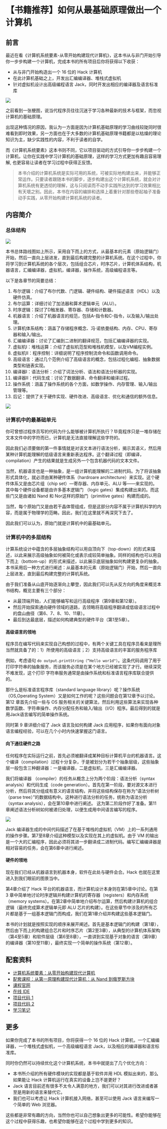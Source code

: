 # 【书籍推荐】如何从最基础原理做出一个计算机
## 前言
最近在看《计算机系统要素-从零开始构建现代计算机》，这本书从与非门开始引导你一步步构建一个计算机，完成本书的所有项目后你将获得以下收获：

- 从与非门开始构造出一个 16 位的 Hack 计算机
- 在此计算机基础之上，开发出汇编编译器、堆栈式虚拟机
- 针对虚拟机设计出高级编程语言 Jack，同时开发出相应的编译器及语言标准库

![](https://raw.gitmirror.com/RicardoJiang/resource/refs/heads/main/2024/september/p6.jpg)

之前看到一张梗图，说当代程序员往往沉迷于学习各种最新的技术与框架，而忽视计算机的基础原理。

出现这种情况的原因，我认为一方面是因为计算机基础原理的学习曲线较陡同时很难看到即时效果，另一方面也在于大多数的计算机基础原理书籍都是以枯燥的理论知识为主，缺少实践性的内容，不利于读者的自学。

而《计算机系统要素》这本书则不同，它以项目驱动的方式引导你一步步构建一个计算机，让你在实践中学习计算机的基础原理，这样的学习方式更加有趣且容易理解, 也更容易让读者在学习过程中获得正反馈。

> 本书介绍的计算机系统是实际可用的系统，可被实际地构建出来，并能够正常运作。只要读者跟随本书的脚步，逐步构建出这个计算机系统，就会对计算机系统有更透彻的理解，这与只阅读而不动手实践所达到的学习效果相比有天壞之别。因此，本书在内容的编排和选择上着重针对那些卷起袖子准备动手实践，从零开始构建计算机系统的读者。

## 内容简介
### 总体结构
![](https://raw.gitmirror.com/RicardoJiang/resource/main/2024/july/p12.png)

本书总体路线图如上所示，采用自下而上的方式，从最基本的元素（原始逻辑门）开始，然后一直向上层进发，直到最后构建完整的计算机系统。在这个过程中，你将学习到计算机系统的各个层次，包括组合芯片，时序芯片，计算机体系结构，机器语言，汇编编译器，虚拟机，编译器，操作系统，高级编程语言等。

以下是各章节的简要总结：

1. 布尔逻辑：介绍了布尔代数、门逻辑、硬件结构、硬件描述语言（HDL）以及硬件仿真。
2. 布尔运算：详细讨论了加法器和算术逻辑单元（ALU）。
3. 时序逻辑：探讨了D触发器、寄存器、存储和计数器。
4. 机器语言：介绍了机器语言的规范，包括A-指令和C-指令，以及输入/输出处理。
5. 计算机体系结构：涵盖了存储程序概念、冯·诺依曼结构、内存、CPU、寄存器和输入/输出。
6. 汇编编译器：讨论了汇编到二进制的翻译规范，包括汇编编译器的实现。
7. 虚拟机Ⅰ：堆栈运算：介绍了虚拟机范型和堆栈机模型，以及VM编程实例。
8. 虚拟机Ⅱ：程序控制：详细说明了程序控制流命令和函数调用命令。
9. 高级语言：通过几个范例介绍了高级语言的概念，包括过程化编程、抽象数据类型和链表实现。
10. 编译器Ⅰ：语法分析：介绍了词法分析、语法和语法分析器的实现。
11. 编译器Ⅱ：代码生成：讨论了数据翻译、命令翻译和编译过程。
12. 操作系统：涵盖了操作系统的各个方面，如数学操作、内存管理、输入/输出管理等。
13. 后记：提供了关于硬件实现、硬件改进、高级语言、优化和通信的额外信息。

![](https://raw.gitmirror.com/RicardoJiang/resource/refs/heads/main/2024/september/p7.png)

### 计算机中的最基础单元
你可曾想过程序员写的代码为什么能够被计算机所执行？毕竟程序只是一堆存储在文本文件中的字符而已，计算机是无法直接理解这些字符的。

因此我们必须要做的第一件事情就是对该文本进行语法分析，揭示其语义，然后用某种计算机能理解的低级语言来重新表达程序。这个翻译过程（即编译，compilation）产生的结果就是生成另外一个包含机器代码的文本文件。

当然，机器语言也是一种抽象，是一组计算机能理解的二进制代码。为了将该抽象形式具体化，就必须由某种硬件体系（hardroare architecture）来实现。这个硬件体系又是由芯片组（chip set）—寄存器、内存单元、ALU 等——来实现的。其中每个硬件设备都是由许多基本逻辑门 （logic gates）集成构建出来的。而这些门又是由诸如 Nand 和 Nor这样的原始门（primitive gates）构建而成的。

当然，每个原始门又是由若干晶体管组成，但是这部分内容不属于计算机科学的内容，而是属于物理学的范畴。因此，我们在这里就不再深究下去了。

因此我们可以认为，原始门就是计算机中的最基础单元。
### 计算机中的多层结构
计算系统设计中蕴含的多层抽象结构可以用自顶向下（top-down）的形式来描述，以此来展示高级抽象如何被简化或表示成较简单抽象。同样的结构也可以用自下而上（bottom-up）的形式来描述，以此展示底层抽象如何构建更复杂的抽象。本书采用后一种方式进行阐述：从最基本的元素（原始逻辑门）开始，然后一直向上层进发，直到最后构建完整的计算机系统。

由于我们准备从山底开始逐渐向上攀登，因此我们可以先从反方向的角度来概览本书结构，概览主要有三个部分：

- 从最顶端开始，人们能够编写和运行高级程序（第9章和第12章）。
- 然后开始探索通向硬件领域的道路，去领略将高级程序翻译成低级语言过程中的盘山曲径（第6、7、8、10、11章）。
- 最后到达最底层，描述如何构建典型的硬件平台（第1至5章）。

#### 高级语言的领地
程序员在编写代码来实现自己构想的过程中，有两个关键工具在程序员看来是理所当然就具备了的：1）所使用的高级语言；2）支持高级语言的丰富的服务程序库

例如，考虑语句 `do output.printString（“Hello wor1d"）`。这条代码调用了用于打印字符串的抽象服务，而该服务必须是在某个地方已经被实现了才行。继续深究不难发现，这个打印
字符串服务通常是由操作系统和标准语言程序库联合提供的。

那什么是标准语言程序库（standard language library）呢？操作系统（OS,Operating System）又是如何工作的呢？这些问题会在第12章予以讨论。第12 章首先介绍一些与 OS 服务相关的关键算法，然后利用这些算法来实现各种数学函数、字符串操作、内存分配任务和输入/输出（I/O）程序。最后得到的就是用Jack语言编写的简单操作系统。

同时第 9 章详细介绍了 Jack 语言及如何构建 Jack 应用程序，如果你有面向对象语言编程经验，可以在几个小时内快速掌握这门语言。

#### 向下通往硬件之路
任何程序在实际运行之前，首先必须被翻译成某种目标计算机平台的机器语言。这个编译（compilation）过程十分复杂，于是被划分为若干个抽象层级，这些抽象层一般包含三种翻译器：一是编译器，二是虚拟机，三是汇编编译器。

我们将编译器 （compiler）的任务从概念上分为两个阶段：语法分析（syntax analysis）和代码生成（code generation）。首先在第一阶段，要对源文本进行分析，然后将其分组成有意义的语言结构，并将这些结构保存在称为“语法分析树（parse tree）”的数据结构中。这种进行语法分析的任务，统称为语法分析（syntax analysis），会在第10章中进行阐述。
这为第二阶段作好了准备。第11 章阐述语法分析树如何被递归处理，以便生成用中间语言编写的程序。

![](https://raw.gitmirror.com/RicardoJiang/resource/refs/heads/main/2024/september/p8.png)

Jack 编译器生成的中间代码描述了在基于堆栈的虚拟机（VM）上的一系列通用的操作步骤。第7至8章介绍这种模型以及实现在其上的虚拟机。由于 VM 的输出是一个大的汇编程序，因此必须将其进一步翻译成二进制代码。编写汇编编译器是相对容易的任务，会在第6章中进行阐述。

#### 硬件的领地
现在我们已经从机器语言到机器本身，软件在此处与硬件会合。Hack 也就在这里进入到我们眼前的图景当中。

第4章介绍了 Hack 平台的机器语言，而计算机设计本身则在第5章中讨论。在第 3 章中简单地讨论时序逻辑并构建计算机的寄存器（registers）和内存系统（memory systems）。在第2章中简单地介绍布尔运算，然后构建计算机的组合逻辑（最终完成算术逻辑单元即 ALU 芯片的构建）。在这些章节中涉及的所有芯片都是基于一组基本逻辑门而构成，我们在第1章介绍并构建这些基本逻辑门。

本书的计划就是按照实现的顺序来展开阐述。首先是基本逻辑门的构建（第1章），然后由下而上的构建组合芯片和时序芯片（第2至3章），从典型的计算机体系架构（第4至5章）和软件层级（第6至8章），一直讲到实现基于对象的语言（第9章）的编译器（第10至11章），最终实现一个简单的操作系统（第12章）。

## 配套资料
- [计算机系统要素：从零开始构建现代计算机](https://book.douban.com/subject/1998341/)
- [配套课程：从第一原理构建现代计算机：从 Nand 到俄罗斯方块](https://www.coursera.org/learn/build-a-computer)
- [课程官网](https://www.nand2tetris.org/)
- [在线 IDE](https://nand2tetris.github.io/web-ide/chip/)
- [项目代码 1](https://github.com/woai3c/nand2tetris)
- [项目代码 2](https://reionchan.github.io/2015/08/27/the-elements-of-computing-systems/)
- [学习笔记](https://www.jianshu.com/u/55c13cb0d3f8)

## 更多
如果你完成了本书的所有项目，你将获得一个 16 位的 Hack 计算机，一个汇编编译器，一个堆栈式虚拟机，一个高级编程语言 Jack，以及相应的编译器和语言标准库。

同时你仍然可以持续优化这个计算机系统，本书中就提出了几个优化方向：

- 本书所介绍的所有硬件模块的实现都是基于软件并用 HDL 模拟出来的，那么如果能让 Hack 计算机运行在真实的设备上岂不是更好？
- Jack 语言目前还有很多不太令人满意的地方，我们可以对其进行改进或者甚至是用新的语言来替代它。
- 我们也可以考虑让 Hack 计算机接入网络，甚至可以使用 Jack 语言来编写一个简单的 Web 浏览器。

这些都是非常有趣的方向，当然你也可以自己想象出更多的可能性。希望你能够在这个过程中获得乐趣，也希望你能够在这个过程中学到更多的知识。